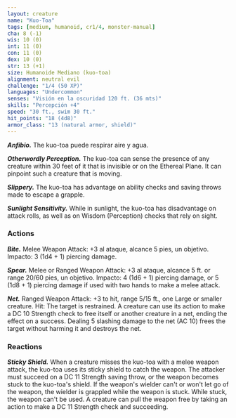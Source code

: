 ```yaml
---
layout: creature
name: "Kuo-Toa"
tags: [medium, humanoid, cr1/4, monster-manual]
cha: 8 (-1)
wis: 10 (0)
int: 11 (0)
con: 11 (0)
dex: 10 (0)
str: 13 (+1)
size: Humanoide Mediano (kuo-toa)
alignment: neutral evil
challenge: "1/4 (50 XP)"
languages: "Undercommon"
senses: "Visión en la oscuridad 120 ft. (36 mts)"
skills: "Percepción +4"
speed: "30 ft., swim 30 ft."
hit_points: "18 (4d8)"
armor_class: "13 (natural armor, shield)"
---
```


***Anfibio.*** The kuo-toa puede respirar aire y agua.

***Otherwordly Perception.*** The kuo-toa can sense the presence of any creature within 30 feet of it that is invisible or on the Ethereal Plane. It can pinpoint such a creature that is moving.

***Slippery.*** The kuo-toa has advantage on ability checks and saving throws made to escape a grapple.

***Sunlight Sensitivity.*** While in sunlight, the kuo-toa has disadvantage on attack rolls, as well as on Wisdom (Perception) checks that rely on sight.

### Actions

***Bite.*** Melee Weapon Attack: +3 al ataque, alcance 5 pies, un objetivo. Impacto: 3 (1d4 + 1) piercing damage.

***Spear.*** Melee or Ranged Weapon Attack: +3 al ataque, alcance 5 ft. or range 20/60 pies, un objetivo. Impacto: 4 (1d6 + 1) piercing damage, or 5 (1d8 + 1) piercing damage if used with two hands to make a melee attack.

***Net.*** Ranged Weapon Attack: +3 to hit, range 5/15 ft., one Large or smaller creature. Hit: The target is restrained. A creature can use its action to make a DC 10 Strength check to free itself or another creature in a net, ending the effect on a success. Dealing 5 slashing damage to the net (AC 10) frees the target without harming it and destroys the net.

### Reactions

***Sticky Shield.*** When a creature misses the kuo-toa with a melee weapon attack, the kuo-toa uses its sticky shield to catch the weapon. The attacker must succeed on a DC 11 Strength saving throw, or the weapon becomes stuck to the kuo-toa's shield. If the weapon's wielder can't or won't let go of the weapon, the wielder is grappled while the weapon is stuck. While stuck, the weapon can't be used. A creature can pull the weapon free by taking an action to make a DC 11 Strength check and succeeding.